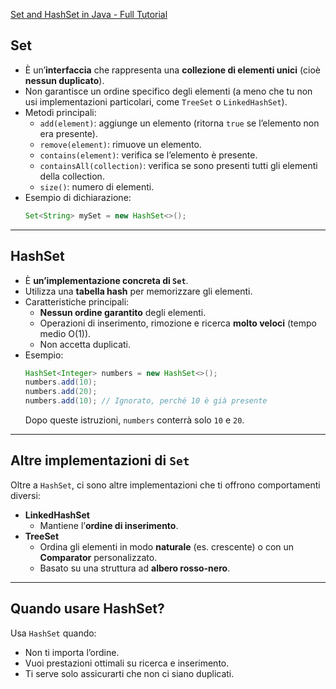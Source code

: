 [Set and HashSet in Java - Full Tutorial](https://www.youtube.com/watch?v=QvHBHuuddYk)
## Set
* È un’**interfaccia** che rappresenta una **collezione di elementi unici** (cioè **nessun duplicato**).
* Non garantisce un ordine specifico degli elementi (a meno che tu non usi implementazioni particolari, come `TreeSet` o `LinkedHashSet`).
* Metodi principali:
  * `add(element)`: aggiunge un elemento (ritorna `true` se l’elemento non era presente).
  * `remove(element)`: rimuove un elemento.
  * `contains(element)`: verifica se l’elemento è presente.
  * `containsAll(collection)`: verifica se sono presenti tutti gli elementi della collection.
  * `size()`: numero di elementi.
* Esempio di dichiarazione:
  ```java
  Set<String> mySet = new HashSet<>();
  ```
---
## HashSet
* È **un’implementazione concreta di `Set`**.
* Utilizza una **tabella hash** per memorizzare gli elementi.
* Caratteristiche principali:
  * **Nessun ordine garantito** degli elementi.
  * Operazioni di inserimento, rimozione e ricerca **molto veloci** (tempo medio O(1)).
  * Non accetta duplicati.
* Esempio:
  ```java
  HashSet<Integer> numbers = new HashSet<>();
  numbers.add(10);
  numbers.add(20);
  numbers.add(10); // Ignorato, perché 10 è già presente
  ```
  Dopo queste istruzioni, `numbers` conterrà solo `10` e `20`.
---
## Altre implementazioni di `Set`
Oltre a `HashSet`, ci sono altre implementazioni che ti offrono comportamenti diversi:
* **LinkedHashSet**
  * Mantiene l’**ordine di inserimento**.
* **TreeSet**
  * Ordina gli elementi in modo **naturale** (es. crescente) o con un **Comparator** personalizzato.
  * Basato su una struttura ad **albero rosso-nero**.
---
## Quando usare HashSet?
Usa `HashSet` quando:
* Non ti importa l’ordine.
* Vuoi prestazioni ottimali su ricerca e inserimento.
* Ti serve solo assicurarti che non ci siano duplicati.
